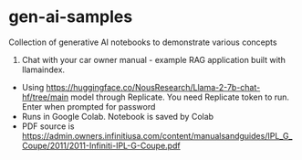 # gen-ai-samples
Collection of generative AI notebooks to demonstrate various concepts

1) Chat with your car owner manual - example RAG application built with llamaindex. 
- Using https://huggingface.co/NousResearch/Llama-2-7b-chat-hf/tree/main model through Replicate. You need Replicate token to run. Enter when prompted for password
- Runs in Google Colab. Notebook is saved by Colab
- PDF source is https://admin.owners.infinitiusa.com/content/manualsandguides/IPL_G_Coupe/2011/2011-Infiniti-IPL-G-Coupe.pdf 
   
